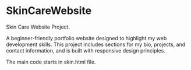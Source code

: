 # SkinCareWebsite
Skin Care Website Project.

A beginner-friendly portfolio website designed to highlight my web development skills. This project includes sections for my bio, projects, and contact information, and is built with responsive design principles.

The main code starts in skin.html file.

